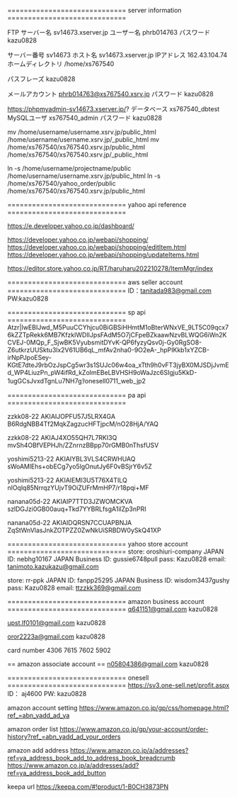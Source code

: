 ============================= server information =============================

FTP サーバー名	sv14673.xserver.jp
ユーザー名		phrb014763
パスワード		kazu0828

サーバー番号	sv14673
ホスト名		sv14673.xserver.jp
IPアドレス		162.43.104.74
ホームディレクトリ	/home/xs767540

パスフレーズ	kazu0828

メールアカウント	phrb014763@xs767540.xsrv.jp
パスワード		kazu0828

https://phpmyadmin-sv14673.xserver.jp/?
データベース	xs767540_dbtest
MySQLユーザ     xs767540_admin
パスワード		kazu0828

mv /home/username/username.xsrv.jp/public_html /home/username/username.xsrv.jp/_public_html
mv /home/xs767540/xs767540.xsrv.jp/public_html /home/xs767540/xs767540.xsrv.jp/_public_html

ln -s /home/username/projectname/public /home/username/username.xsrv.jp/public_html
ln -s /home/xs767540/yahoo_order/public /home/xs767540/xs767540.xsrv.jp/public_html

============================= yahoo api reference =============================

https://e.developer.yahoo.co.jp/dashboard/

https://developer.yahoo.co.jp/webapi/shopping/
https://developer.yahoo.co.jp/webapi/shopping/editItem.html
https://developer.yahoo.co.jp/webapi/shopping/updateItems.html

https://editor.store.yahoo.co.jp/RT/haruharu202210278/ItemMgr/index

============================= aws seller account =============================
ID：tanitada983@gmail.com
PW:kazu0828

============================= sp api =============================
Atzr|IwEBIJwd_M5PuuCCYhjcu0BiGBSiHHmtM1oBterWNxVE_9LT5C09qcx76kZZTpRekk6MB7KfzklWDIIJpsFAdM5O7jCFpeBZkaawNzvBLWQG6iWn2KCVEJ-0MQp_F_SjwBK5VyubsmitDYvK-QP6fyzyQsv0j-Gy0RgSO8-Z6utkrzUUSktu3lx2V61UB6qL_mfAv2nha0-9O2eA-_hpPIKkb1xYZCB-irNpPJpoESey-KGtE7dteJ9rbOzJspCg5wr3s1SUJc06w4oa_xTth9h0vFT3jyBX0MJSDjJvmEd_WP4LiuzPn_pW4ifRd_kZolmEBeLBVHSH9oWaJzc6SIgju5KkD-1ugGCsJvxdTgnLu7NH7gｦonesell0711_web_jp2

============================= pa api =============================

zzkk08-22
AKIAIJOPFU57J5LRX4GA
B6RdgNBB4Tf2MqkZagzucHFTjpcM/nO28HjA/YAQ

zzkk08-22
AKIAJ4XO55QH7L7RKI3Q
mvSh4OBfVEPHJh/ZZnrnzBBpp70rGMB0nThsfUSV

yoshimi5213-22
AKIAIYBL3VLS4CRWHUAQ
sWoAMlEhs+obECg7yo5lgOnutJy6F0vBSjrY6v5Z

yoshimi5213-22
AKIAIEMI3U5T76X4TILQ
nlOqlq85NrrqzYUjvT9OiZUFrMmHP7/r18pqi+MF

nanana05d-22
AKIAIP7TTD3JZWOMCKVA
szlDGJzi0GB00auq+Tkd7YYBRLfsgA1ilZp3nPRI

nanana05d-22
AKIAIDQRSN7CCUAPBNJA
ZqStWnVlasJnkZOTPZZ0ZwNkUiSRBDW0ySkQ41XP

============================= yahoo store account =============================
store: oroshiuri-company
JAPAN ID: nebhg10167
JAPAN Business ID: gussie6748pull
pass: Kazu0828
email: tanimoto.kazukazu@gmail.com

store: rr-ppk
JAPAN ID: fanpp25295
JAPAN Business ID: wisdom3437gushy
pass: Kazu0828
email: ttzzkk369@gmail.com



============================= amazon business account =============================
q641151@gmail.com
kazu0828

upst.lf0101@gmail.com
kazu0828

oror2223a@gmail.com
kazu0828

card number
4306 7615 7602 5902

== amazon associate account ==
n05804386@gmail.com
kazu0828


============================= onesell =============================
https://sv3.one-sell.net/profit.aspx
ID：    aj4600
PW:     kazu0828



amazon account setting
https://www.amazon.co.jp/gp/css/homepage.html?ref_=abn_yadd_ad_ya

amazon order list
https://www.amazon.co.jp/gp/your-account/order-history?ref_=abn_yadd_ad_your_orders

amazon add address
https://www.amazon.co.jp/a/addresses?ref=ya_address_book_add_to_address_book_breadcrumb
https://www.amazon.co.jp/a/addresses/add?ref=ya_address_book_add_button


keepa url
https://keepa.com/#!product/1-B0CH3873PN